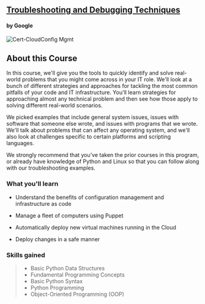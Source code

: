 ## [Troubleshooting and Debugging Techniques](https://www.coursera.org/learn/configuration-management-cloud?specialization=google-it-automation)

#### by Google
![Cert-CloudConfig Mgmt](https://github.com/cleatherbury/Google_IT_Automation/assets/49545285/77c217fc-2cfa-456d-8067-fcedcd529c68)

## About this Course
In this course, we'll give you the tools to quickly identify and solve real-world problems that you might come across in your IT role. We'll look at a bunch of different strategies and approaches for tackling the most common pitfalls of your code and IT infrastructure. You'll learn strategies for approaching almost any technical problem and then see how those apply to solving different real-world scenarios. 

We picked examples that include general system issues, issues with software that someone else wrote, and issues with programs that we wrote. We'll talk about problems that can affect any operating system, and we'll also look at challenges specific to certain platforms and scripting languages.

We strongly recommend that you’ve taken the prior courses in this program, or already have knowledge of Python and Linux so that you can follow along with our troubleshooting examples.

### What you'll learn
* Understand the benefits of configuration management and infrastructure as code

* Manage a fleet of computers using Puppet

* Automatically deploy new virtual machines running in the Cloud

* Deploy changes in a safe manner

### Skills gained
>* Basic Python Data Structures
>* Fundamental Programming Concepts
>* Basic Python Syntax
>* Python Programming
>* Object-Oriented Programming (OOP)
